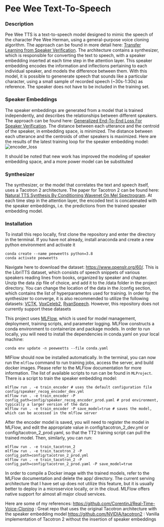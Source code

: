 # Pee Wee Text-To-Speech

### Description

Pee Wee TTS is a text-to-speech model designed to mimic the speech of the character Pee Wee Herman, using a general-purpose voice cloning algorithm. The approach can be found in more detail here: [Transfer Learning from Speaker Verification](https://arxiv.org/pdf/1806.04558.pdf). The architecture contains a synthesizer, which is responsible for converting the text to speech, with a speaker embedding inserted at each time step in the attention layer. This speaker embedding encodes the information and inflections pertaining to each individual speaker, and models the difference between them. With this model, it is possible to genenerate speech that sounds like a particular character, using a small sample of recorded speech (~30s-1:30s) as reference. The speaker does not have to be included in the training set.

### Speaker Embeddings

The speaker embeddings are generated from a model that is trained independently, and describes the relationships between different speakers. The approach can be found here: [Generalized End-To-End Loss For Speaker Verification](https://arxiv.org/pdf/1710.10467.pdf). The distance between each utterance and the centroid of the speaker, in embedding space, is minimized. The distance between each utterance and the centroids of other speakers is maximized. Here are the results of the latest training loop for the speaker embedding model:
![encoder_loss](https://github.com/liambarstad/peewee-tts/assets/25653466/18bc754f-bf10-4320-b7bc-443e11d589d2)

It should be noted that new work has improved the modeling of speaker embedding space, and a more power model can be substituted

### Synthesizer

The synthesizer, or the model that correlates the text and speech itself, uses a Tacotron 2 architecture. The paper for Tacotron 2 can be found here: [Natural TTS Synthesis By Conditioning Wavenet On Mel Spectrogram](https://arxiv.org/pdf/1712.05884.pdf). At each time step in the attention layer, the encoded text is concatenated with the speaker embeddings, i.e. the predictions from the trained speaker embedding model.

### Installation

To install this repo locally, first clone the repository and enter the directory in the terminal.
If you have not already, install anaconda and create a new python environment and activate it

    conda create --name peeweetts python=3.8
    conda activate peeweetts

Navigate here to download the dataset: https://www.openslr.org/60/. This is the LibriTTS dataset, which consists of speech snippets of various speakers reading lines from books, organized by speaker and chapter. Unzip the data zip file of choice, and add it to the /data folder in the project directory. You can change the location of the data in the /config section, which contains the list of hyperparameters used for training. In order for the synthesizer to converge, it is also recommended to utilize the following datasets: [VCTK](https://datashare.ed.ac.uk/handle/10283/2950), [VoxCeleb2](https://paperswithcode.com/dataset/voxceleb2), [RyanSpeech](https://arxiv.org/pdf/2106.08468.pdf). However, this repository does not currently support these datasets

This project uses [MLFlow](https://mlflow.org/), which is used for model management, deployment, training scripts, and parameter logging. MLFlow constructs a conda environment to containerize and package models. In order to run locally, you will need to install the dependencies in conda.yaml on your local machine:

    conda env update -n peeweetts --file conda.yaml

MlFlow should now be installed automatically. In the terminal, you can now run the ```mlflow``` command to run training jobs, access the server, and build docker images. Please refer to the MLFlow documentation for more information.
The list of available scripts to run can be found in ```MLProject```. There is a script to train the speaker embedding model:

    mlflow run . -e train_encoder # uses the default configuration file config/speaker_recog_encoder_dev.yml
    mlflow run . -e train_encoder -P config_path=config/speaker_recog_encoder_prod.yaml # prod environment, typically a larger version of the data
    mlflow run . -e train_encoder -P save_model=true # saves the model, which can be accessed in the mlflow server
    
After the encoder model is saved, you will need to register the model in MLFlow, and edit the appropriate value in config/tacotron_2_dev.yml or config/tacotron_2_prod.yaml, so that the TT2 training script can pull the trained model. Then, similarly, you can run:

    mlflow run . -e train_tacotron_2
    mlflow run . -e train_tacotron_2 -P config_path=config/tacotron_2_prod.yml
    mlflow run . -e train_tacotron_2 -P config_path=config/tacotron_2_prod.yaml -P save_model=true
    
In order to compile a Docker image with the trained models, refer to the MLFlow documentation and delete the app/ directory. The current serving architecture that I have set up does not utilize this feature, but it is usually better to deploy in a microservice locally, or in the cloud. MLFlow offers native support for almost all major cloud services.

Here are some of my references:
https://github.com/CorentinJ/Real-Time-Voice-Cloning : Great repo that uses the original Tacotron architecture with the speaker embedding model
https://github.com/NVIDIA/tacotron2 : Vanilla implementation of Tacotron 2 without the insertion of speaker embeddings
